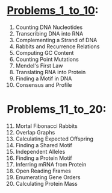 # [Problems_1_to_10](/Bioinformatics_Stronghold/Problems_1_to_10):
1. Counting DNA Nucleotides
2. Transcribing DNA into RNA
3. Complementing a Strand of DNA
4. Rabbits and Recurrence Relations
5. Computing GC Content
6. Counting Point Mutations
7. Mendel's First Law
8. Translating RNA into Protein
9. Finding a Motif in DNA
10. Consensus and Profile

# Problems_11_to_20:
11. Mortal Fibonacci Rabbits
12. Overlap Graphs
13. Calculating Expected Offspring
14. Finding a Shared Motif
15. Independent Alleles
16. Finding a Protein Motif
17. Inferring mRNA from Protein
18. Open Reading Frames
19. Enumerating Gene Orders
20. Calculating Protein Mass
